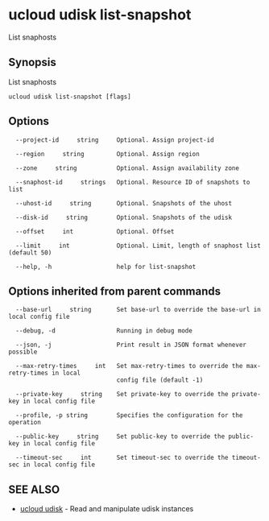 # ucloud udisk list-snapshot

List snaphosts

## Synopsis

List snaphosts

```
ucloud udisk list-snapshot [flags]
```

## Options

```
  --project-id     string     Optional. Assign project-id 

  --region     string         Optional. Assign region 

  --zone     string           Optional. Assign availability zone 

  --snaphost-id     strings   Optional. Resource ID of snapshots to list 

  --uhost-id     string       Optional. Snapshots of the uhost 

  --disk-id     string        Optional. Snapshots of the udisk 

  --offset     int            Optional. Offset 

  --limit     int             Optional. Limit, length of snaphost list (default 50) 

  --help, -h                  help for list-snapshot 

```

## Options inherited from parent commands

```
  --base-url     string       Set base-url to override the base-url in local config file 

  --debug, -d                 Running in debug mode 

  --json, -j                  Print result in JSON format whenever possible 

  --max-retry-times     int   Set max-retry-times to override the max-retry-times in local
                              config file (default -1) 

  --private-key     string    Set private-key to override the private-key in local config file 

  --profile, -p string        Specifies the configuration for the operation 

  --public-key     string     Set public-key to override the public-key in local config file 

  --timeout-sec     int       Set timeout-sec to override the timeout-sec in local config file 

```

## SEE ALSO

* [ucloud udisk](cli/cmd/ucloud/udisk)	 - Read and manipulate udisk instances

